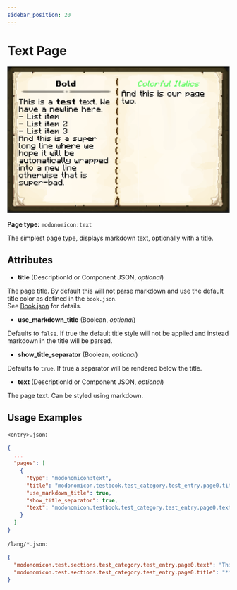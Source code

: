```yaml
---
sidebar_position: 20
---
```


# Text Page

![Text Page](/img/docs/basics/page-types/text-page.png)

**Page type:** `modonomicon:text`

The simplest page type, displays markdown text, optionally with a title.

## Attributes

* **title** (DescriptionId or Component JSON, _optional_)

The page title. By default this will not parse markdown and use the default title color as defined in the `book.json`.   
See [Book.json](../structure/book) for details.

* **use_markdown_title** (Boolean, _optional_)
  
Defaults to `false`. If true the default title style will not be applied and instead markdown in the title will be parsed.

* **show_title_separator** (Boolean, _optional_)

Defaults to `true`. If true a separator will be rendered below the title.
<!-- TODO: link to custom book styling here and note the UV coordinates -->

* **text** (DescriptionId or Component JSON, _optional_)

The page text. Can be styled using markdown.

## Usage Examples

`<entry>.json`:

```json
{
  ...
  "pages": [
    {
      "type": "modonomicon:text",
      "title": "modonomicon.testbook.test_category.test_entry.page0.title",
      "use_markdown_title": true,
      "show_title_separator": true,
      "text": "modonomicon.testbook.test_category.test_entry.page0.text"
    }
  ]
}
```  

`/lang/*.json`:

```json
{
  "modonomicon.test.sections.test_category.test_entry.page0.text": "This is a **test** text.\nWe have a newline here.\n- List item\n- List item 2\n- List item 3\n\nAnd this is a super long line where we hope it will be automatically wrapped into a new line otherwise that is super-bad.\n",
  "modonomicon.test.sections.test_category.test_entry.page0.title": "**Bold**"
}
```
